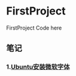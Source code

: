 # FirstProject
FirstProject Code here


## 笔记

### 1.[Ubuntu安装微软字体](notebook/linux/Ubuntu安装微软字体.md)
